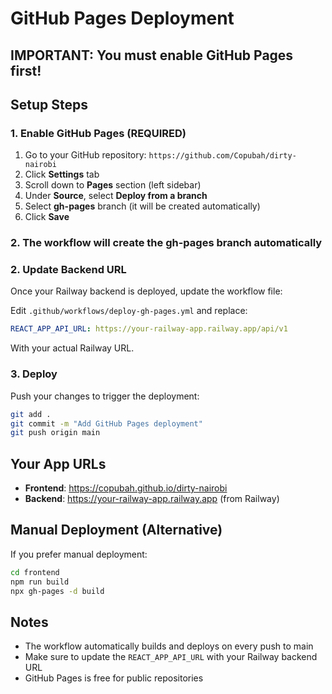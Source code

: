 # GitHub Pages Deployment

## IMPORTANT: You must enable GitHub Pages first!

## Setup Steps

### 1. Enable GitHub Pages (REQUIRED)
1. Go to your GitHub repository: `https://github.com/Copubah/dirty-nairobi`
2. Click **Settings** tab
3. Scroll down to **Pages** section (left sidebar)
4. Under **Source**, select **Deploy from a branch**
5. Select **gh-pages** branch (it will be created automatically)
6. Click **Save**

### 2. The workflow will create the gh-pages branch automatically

### 2. Update Backend URL
Once your Railway backend is deployed, update the workflow file:

Edit `.github/workflows/deploy-gh-pages.yml` and replace:
```yaml
REACT_APP_API_URL: https://your-railway-app.railway.app/api/v1
```

With your actual Railway URL.

### 3. Deploy
Push your changes to trigger the deployment:
```bash
git add .
git commit -m "Add GitHub Pages deployment"
git push origin main
```

## Your App URLs
- **Frontend**: https://copubah.github.io/dirty-nairobi
- **Backend**: https://your-railway-app.railway.app (from Railway)

## Manual Deployment (Alternative)
If you prefer manual deployment:
```bash
cd frontend
npm run build
npx gh-pages -d build
```

## Notes
- The workflow automatically builds and deploys on every push to main
- Make sure to update the `REACT_APP_API_URL` with your Railway backend URL
- GitHub Pages is free for public repositories